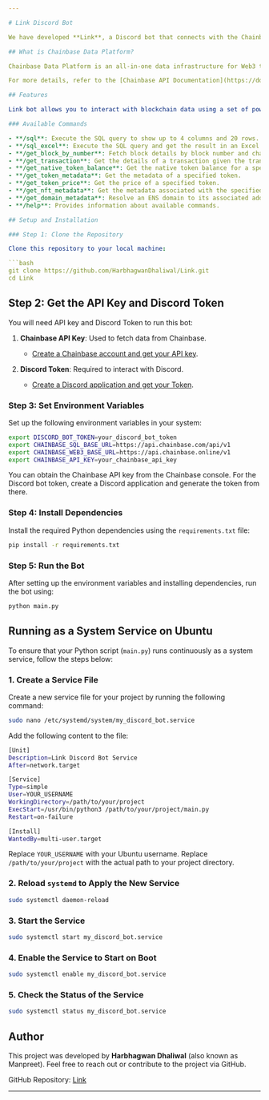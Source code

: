 ```yaml
---

# Link Discord Bot

We have developed **Link**, a Discord bot that connects with the Chainbase Network. It's an open-source project that anyone can use.

## What is Chainbase Data Platform?

Chainbase Data Platform is an all-in-one data infrastructure for Web3 that allows you to index, transform, and utilize large-scale on-chain data. It provides a suite of tools and services to help you build, manage, and scale your Web3 applications. By leveraging enriched on-chain data and streaming computing technologies across one data infrastructure, Chainbase Data Platform automates the indexing and querying of blockchain data, enabling developers to accomplish complex data tasks with ease.

For more details, refer to the [Chainbase API Documentation](https://docs.chainbase.com/api-reference/overview).

## Features

Link bot allows you to interact with blockchain data using a set of powerful commands:

### Available Commands

- **/sql**: Execute the SQL query to show up to 4 columns and 20 rows.
- **/sql_excel**: Execute the SQL query and get the result in an Excel file.
- **/get_block_by_number**: Fetch block details by block number and chain ID.
- **/get_transaction**: Get the details of a transaction given the transaction hash.
- **/get_native_token_balance**: Get the native token balance for a specified address.
- **/get_token_metadata**: Get the metadata of a specified token.
- **/get_token_price**: Get the price of a specified token.
- **/get_nft_metadata**: Get the metadata associated with the specified NFT.
- **/get_domain_metadata**: Resolve an ENS domain to its associated address.
- **/help**: Provides information about available commands.

## Setup and Installation

### Step 1: Clone the Repository

Clone this repository to your local machine:

```bash
git clone https://github.com/HarbhagwanDhaliwal/Link.git
cd Link
```

## Step 2: Get the API Key and Discord Token

You will need API key and Discord Token to run this bot:

1. **Chainbase API Key**: Used to fetch data from Chainbase.  
   - [Create a Chainbase account and get your API key](https://console.chainbase.com/).

2. **Discord Token**: Required to interact with Discord.  
   - [Create a Discord application and get your Token](https://discord.com/developers/applications).


### Step 3: Set Environment Variables

Set up the following environment variables in your system:

```bash
export DISCORD_BOT_TOKEN=your_discord_bot_token
export CHAINBASE_SQL_BASE_URL=https://api.chainbase.com/api/v1
export CHAINBASE_WEB3_BASE_URL=https://api.chainbase.online/v1
export CHAINBASE_API_KEY=your_chainbase_api_key
```

You can obtain the Chainbase API key from the Chainbase console. For the Discord bot token, create a Discord application and generate the token from there.

### Step 4: Install Dependencies

Install the required Python dependencies using the `requirements.txt` file:

```bash
pip install -r requirements.txt
```

### Step 5: Run the Bot

After setting up the environment variables and installing dependencies, run the bot using:

```bash
python main.py
```
## Running as a System Service on Ubuntu

To ensure that your Python script (`main.py`) runs continuously as a system service, follow the steps below:

### 1. Create a Service File
Create a new service file for your project by running the following command:

```bash
sudo nano /etc/systemd/system/my_discord_bot.service
```
Add the following content to the file:

```bash
[Unit]
Description=Link Discord Bot Service
After=network.target

[Service]
Type=simple
User=YOUR_USERNAME
WorkingDirectory=/path/to/your/project
ExecStart=/usr/bin/python3 /path/to/your/project/main.py
Restart=on-failure

[Install]
WantedBy=multi-user.target

```
Replace `YOUR_USERNAME` with your Ubuntu username.
Replace `/path/to/your/project` with the actual path to your project directory.

### 2. Reload `systemd` to Apply the New Service

```bash
sudo systemctl daemon-reload
```

### 3. Start the Service

```bash
sudo systemctl start my_discord_bot.service
```

### 4. Enable the Service to Start on Boot

```bash
sudo systemctl enable my_discord_bot.service
```

### 5. Check the Status of the Service

```bash
sudo systemctl status my_discord_bot.service
```

## Author

This project was developed by **Harbhagwan Dhaliwal** (also known as Manpreet). Feel free to reach out or contribute to the project via GitHub.

GitHub Repository: [Link](https://github.com/HarbhagwanDhaliwal/Link/)

--- 
```

